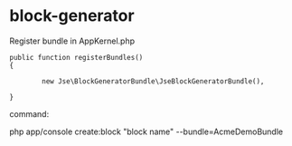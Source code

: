 block-generator
===============

Register bundle in AppKernel.php

    public function registerBundles()
    {
    
            new Jse\BlockGeneratorBundle\JseBlockGeneratorBundle(),
            
    }

command:

php app/console create:block "block name" --bundle=AcmeDemoBundle
